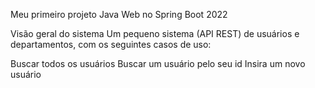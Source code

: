Meu primeiro projeto Java Web no Spring Boot 2022

Visão geral do sistema
Um pequeno sistema (API REST) de usuários e departamentos, com os seguintes casos de uso:

Buscar todos os usuários
Buscar um usuário pelo seu id
Insira um novo usuário

